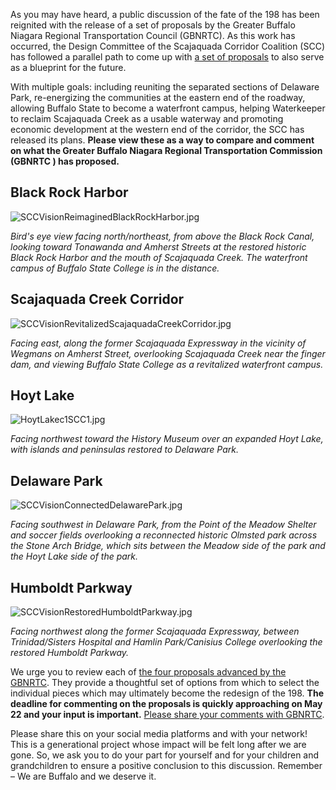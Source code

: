 As you may have heard, a public discussion of the fate of the 198 has been reignited with the release of a set of proposals by the Greater Buffalo Niagara Regional Transportation Council (GBNRTC).  As this work has occurred, the Design Committee of the Scajaquada Corridor Coalition (SCC) has followed a parallel path to come up with [a set of proposals](https://www.gbnrtc.org/regioncentral-events) to also serve as a blueprint for the future.

With multiple goals: including reuniting the separated sections of Delaware Park, re-energizing the communities at the eastern end of the roadway, allowing Buffalo State to become a waterfront campus, helping Waterkeeper to reclaim Scajaquada Creek as a usable waterway and promoting economic development at the western end of the corridor, the SCC has released its plans.  **Please view these as a way to compare and comment on what the Greater Buffalo Niagara Regional Transportation Commission (GBNRTC ) has proposed.**

## Black Rock Harbor

![SCCVisionReimaginedBlackRockHarbor.jpg](https://res.cloudinary.com/ihiutch/image/upload/v1668614674/SCC_Vision_Reimagined_Black_Rock_Harbor_1ee68bfc45.jpg)

_Bird's eye view facing north/northeast, from above the Black Rock Canal, looking toward Tonawanda and Amherst Streets at the restored historic Black Rock Harbor and the mouth of Scajaquada Creek.  The waterfront campus of Buffalo State College is in the distance._

## Scajaquada Creek Corridor

![SCCVisionRevitalizedScajaquadaCreekCorridor.jpg](https://res.cloudinary.com/ihiutch/image/upload/v1668614673/SCC_Vision_Revitalized_Scajaquada_Creek_Corridor_71234efba4.jpg)

_Facing east, along the former Scajaquada Expressway in the vicinity of Wegmans on Amherst Street, overlooking Scajaquada Creek near the finger dam, and viewing Buffalo State College as a revitalized waterfront campus._

## Hoyt Lake

![HoytLakec1SCC1.jpg](https://res.cloudinary.com/ihiutch/image/upload/v1668614674/Hoyt_Lakec1_SCC_16eca2410e.jpg)

_Facing northwest toward the History Museum over an expanded Hoyt Lake, with islands and peninsulas restored to Delaware Park._

## Delaware Park

![SCCVisionConnectedDelawarePark.jpg](https://res.cloudinary.com/ihiutch/image/upload/v1668614675/SCC_Vision_Connected_Delaware_Park_72f3e42638.jpg)

_Facing southwest in Delaware Park, from the Point of the Meadow Shelter and soccer fields overlooking a reconnected historic Olmsted park across the Stone Arch Bridge, which sits between the Meadow side of the park and the Hoyt Lake side of the park._

## Humboldt Parkway

![SCCVisionRestoredHumboldtParkway.jpg](https://res.cloudinary.com/ihiutch/image/upload/v1668614673/SCC_Vision_Restored_Humboldt_Parkway_d22c8db33e.jpg)

_Facing northwest along the former Scajaquada Expressway, between Trinidad/Sisters Hospital and Hamlin Park/Canisius College overlooking the restored Humboldt Parkway._

We urge you to review each of [the four proposals advanced by the GBNRTC](https://www.gbnrtc.org/regioncentral-events).  They provide a thoughtful set of options from which to select the individual pieces which may ultimately become the redesign of the 198.  **The deadline for commenting on the proposals is quickly approaching on May 22 and your input is important.** [Please share your comments with GBNRTC](https://www.gbnrtc.org/regioncentral-comment).

Please share this on your social media platforms and with your network! This is a generational project whose impact will be felt long after we are gone. So, we ask you to do your part for yourself and for your children and grandchildren to ensure a positive conclusion to this discussion.  Remember – We are Buffalo and we deserve it.
